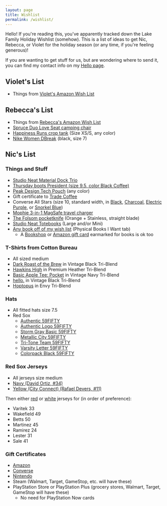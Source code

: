 ```yaml
---
layout: page
title: Wishlist
permalink: /wishlist/
---
```


Hello! If you're reading this, you've apparently tracked down the Lake Family Holiday Wishlist (somehow). This is a list of ideas to get Nic, Rebecca, or Violet for the holiday season (or any time, if you're feeling generous)!

If you are wanting to get stuff for us, but are wondering where to send it, you can find my contact info on my [Hello page](https://niclake.me/hello/).

## Violet's List

- Things from [Violet's Amazon Wish List](https://www.amazon.com/hz/wishlist/ls/2J1F8GO0YW309/ref=nav_wishlist_lists_2)

## Rebecca's List

- Things from [Rebecca's Amazon Wish List](https://www.amazon.com/hz/wishlist/ls/1KI7GH0R68MTX?ref_=wl_share)
- [Spruce Duo Love Seat camping chair](https://www.backcountry.com/stoic-spruce-duo-love-seat)
- [Happiness Runs crop tank](https://www.freepeople.com/fpmovement/shop/happiness-runs-crop-tank/?color=099&gbraid=0AAAAADmlMfmx83nwM3iWWc3oZtOQX8IeZ,0AAAAADmlMfmx83nwM3iWWc3oZtOQX8IeZ&gclid=CjwKCAjwp7eUBhBeEiwAZbHwkUWNpNhdH-EPUvWoD8maLKWh1wuyb08l78rw3il7mXihmPvLHybP9xoCzXAQAvD_BwE&gclsrc=aw.ds&size=M%2FL&utm_kxconfid=vx6ro62gj&type=REGULAR&quantity=1) (Size XS/S, any color)
- [Nike Women DBreak](https://nike.app.link/4ejyweJ6jqb) (black, size 7)

## Nic's List

### Things and Stuff

- [Studio Neat Material Dock Trio](https://www.studioneat.com/products/materialdock)
- [Thursday boots President (size 9.5, color Black Coffee)](https://thursdayboots.com/products/mens-president-lace-up-boot-black-coffee?variant=39293246079066)
- [Peak Design Tech Pouch](https://www.peakdesign.com/products/tech-pouch/) (any color)
- Gift certificate to [Trade Coffee](https://www.drinktrade.com/gift-subscription/p/1858)
- Converse All Stars (size 10, standard width, in [Black](https://www.converse.com/shop/p/chuck-taylor-all-star-classic-unisex-low-top-shoe/M9166.html?dwvar_M9166_color=black&styleNo=M9166&cgid=mens-classic-chuck-shoes), [Charcoal](https://www.converse.com/shop/p/chuck-taylor-all-star-classic-unisex-low-top-shoe/M9696MP.html?pid=M9696MP&dwvar_M9696MP_color=charcoal&dwvar_M9696MP_width=standard&styleNo=1J794&pdp=true&cgid=mens-classic-chuck-shoes&vgid=M9166), [Electric Purple](https://www.converse.com/shop/p/chuck-taylor-all-star-classic-unisex-low-top-shoe/M9696MP.html?pid=M9696MP&dwvar_M9696MP_color=electric%20purple&dwvar_M9696MP_width=standard&styleNo=137837F&pdp=true&cgid=mens-classic-chuck-shoes&vgid=M9166), or [Snorkel Blue](https://www.converse.com/shop/p/chuck-taylor-all-star-unisex-low-top-shoe/135514F_100.html?pid=M9696MP&dwvar_M9696MP_size=100&dwvar_M9696MP_color=snorkel%20blue&dwvar_M9696MP_width=standard&styleNo=135514F&pdp=true&cgid=mens-classic-chuck-shoes&buyrec=false))
- [Mophie 3-in-1 MagSafe travel charger](https://www.zagg.com/en_us/3-in-1-travel-charger-magsafe-apple)
- [The Folsom pocketknife](https://thejamesbrand.com/products/the-folsom?variant=40372563017798) (Orange + Stainless, straight blade)
- [Studio Neat Totebooks](https://www.studioneat.com/products/totebook) (Large and/or Mini)
- [Any book off of my wish list](https://docs.google.com/spreadsheets/d/1-1PcHF6xzFKTaTvxnfjm6bVgo4pd5yIr3nbxsbckoFo/edit#gid=37847728) (Physical Books I Want tab)
  - A [Bookshop](https://bookshop.org/gift_cards) or [Amazon gift card](https://www.amazon.com/gift-cards/b?ie=UTF8&node=2238192011) earmarked for books is ok too

### T-Shirts from Cotton Bureau

- All sized medium
- [Dark Roast of the Brew](https://cottonbureau.com/p/7956KM/shirt/dark-roast-of-the-brew#/14999374/tee-men-standard-tee-vintage-black-tri-blend-m) in Vintage Black Tri-Blend
- [Hawkins High](https://cottonbureau.com/products/hawkins-high#/1856676/tee-men-standard-tee-premium-heather-tri-blend-s) in Premium Heather Tri-Blend
- [Basic Apple Tee: Pocket](https://cottonbureau.com/products/basic-apple-tee-pocket#/8520701/tee-men-standard-tee-vintage-navy-tri-blend-s) in Vintage Navy Tri-Blend
- [hello.](https://cottonbureau.com/products/hello-14#/13684735/tee-men-standard-tee-vintage-black-tri-blend-s) in Vintage Black Tri-Blend
- [Hoptopus](https://cottonbureau.com/products/hoptopus#/9969833/tee-men-standard-tee-envy-tri-blend-s) in Envy Tri-Blend

### Hats

- All fitted hats size 7.5
- Red Sox
  - [Authentic 59FIFTY](https://www.neweracap.com/products/boston-red-sox-authentic-collection-59fifty-fitted?variant=42671042199779)
  - [Authentic Logo 59FIFTY](https://www.neweracap.com/products/boston-red-sox-authentic-collection-59fifty-fitted-1?variant=42671107703011)
  - [Storm Gray Basic 59FIFTY](https://www.neweracap.com/products/boston-red-sox-storm-gray-basic-59fifty-fitted?_pos=24&_fid=a61af9fbe&_ss=c&variant=42646045229283)
  - [Metallic City 59FIFTY](https://www.neweracap.com/products/boston-red-sox-metallic-city-59fifty-fitted?_pos=31&_fid=f337f046c&_ss=c)
  - [Tri-Tone Team 59FIFTY](https://www.neweracap.com/products/boston-red-sox-tri-tone-team-59fifty-fitted?variant=43600710369507)
  - [Varsity Letter 59FIFTY](https://www.neweracap.com/products/boston-red-sox-varsity-letter-59fifty-fitted?variant=43600721314019)
  - [Colorpack Black 59FIFTY](https://www.neweracap.com/products/boston-red-sox-colorpack-black-59fifty-fitted?variant=43209683894499)
  
<!-- - Celtics -->
  <!-- - [2TONE 59FIFTY](https://www.neweracap.com/products/boston-celtics-2tone-59fifty-fitted?variant=42645831778531) -->
  <!-- - [Team Color Black 59FIFTY](https://www.neweracap.com/products/boston-celtics-team-color-black-59fifty-fitted?variant=42671043313891) -->
  <!-- - [Stone Pack 59FIFTY](https://www.neweracap.com/products/boston-celtics-stone-pack-59fifty-fitted?variant=43209671606499) -->

### Red Sox Jerseys

- All jerseys size medium
- [Navy (David Ortiz, #34)](https://www.mlbshop.com/boston-red-sox/mens-boston-red-sox-david-ortiz-nike-navy-alternate-replica-player-jersey/t-25333097+p-0464684556805+z-9-2288905099?_ref=p-DLP:m-GRID:i-r4c0:po-12)
- [Yellow (City Connect) (Rafael Devers, #11)](https://www.mlbshop.com/boston-red-sox/mens-boston-red-sox-rafael-devers-nike-gold/light-blue-city-connect-replica-player-jersey/t-14551831+p-2611492574760+z-9-46042063?_ref=p-DLP:m-GRID:i-r1c0:po-3&sku=14489799)

Then either [red](https://www.mlbshop.com/boston-red-sox/mens-boston-red-sox-nike-red-alternate-replica-custom-jersey/t-36556353+p-4742455661610+z-9-1683049964) or [white](https://www.mlbshop.com/boston-red-sox/mens-boston-red-sox-nike-white-home-replica-custom-jersey/t-25229620+p-1431453427610+z-9-1370853318?_ref=p-SFLP:m-GRID:i-r0c1:po-1) jerseys for (in order of preference):

- Varitek 33
- Wakefield 49
- Betts 50
- Martinez 45
- Ramirez 24
- Lester 31
- Sale 41

<!-- ### Cookbooks (physical, hardcover pref.)

- [The Food Lab](https://amzn.to/3dU1aJ4)
- [Salt, Fat, Acid, Heat](https://amzn.to/3e8wuUF)
- [The Flavor Bible](https://amzn.to/3oqcUYq)
- [Cook This Book](https://amzn.to/31JqVH1)
- [World of Warcraft: The Official Cookbook](https://amzn.to/3WIrmg4)
- [The Elder Scrolls: The Official Cookbook](https://amzn.to/43BeJWl)
- [Tartine Bread](https://amzn.to/3MFaLFr)
- [The Joy of Cooking](https://amzn.to/3jv9Syo)
- [Just a French Guy Cooking](https://amzn.to/34MpSqv)
- [Momofuku](https://amzn.to/2FpGaNy)
- [Jet Tila - 101 Asian Dishes You Need to Cook Before You Die](https://amzn.to/36Vx85Z)
- [On Food & Cooking](https://amzn.to/2FYXclT)
- [Vegetable Simple](https://amzn.to/34rm1QD)
- [In Bibi's Kitchen](https://amzn.to/3iN0DcD) -->

### Gift Certificates

- [Amazon](https://www.amazon.com/gift-cards/b?ie=UTF8&node=2238192011)
- [Converse](https://www.converse.com/c/gift-cards)
- [Nintendo](https://www.nintendo.com/giftcards)
- Steam (Walmart, Target, GameStop, etc. will have these)
- PlayStation Store or PlayStation Plus (grocery stores, Walmart, Target, GameStop will have these)
  - No need for PlayStation Now cards

